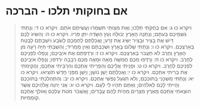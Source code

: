 # אם בחוקותי תלכו - הברכה

> ויקרא כו ג: אִם בְּחֻקֹּתַי תֵּלֵכוּ; וְאֶת מִצְוֹתַי תִּשְׁמְרוּ וַעֲשִׂיתֶם אֹתָם.
> ויקרא כו ד: וְנָתַתִּי גִשְׁמֵיכֶם בְּעִתָּם; וְנָתְנָה הָאָרֶץ יְבוּלָהּ וְעֵץ הַשָּׂדֶה יִתֵּן פִּרְיוֹ.
> ויקרא כו ה: וְהִשִּׂיג לָכֶם דַּיִשׁ אֶת בָּצִיר וּבָצִיר יַשִּׂיג אֶת זָרַע; וַאֲכַלְתֶּם לַחְמְכֶם לָשֹׂבַע וִישַׁבְתֶּם לָבֶטַח בְּאַרְצְכֶם.
> ויקרא כו ו: וְנָתַתִּי שָׁלוֹם בָּאָרֶץ וּשְׁכַבְתֶּם וְאֵין מַחֲרִיד; וְהִשְׁבַּתִּי חַיָּה רָעָה מִן הָאָרֶץ וְחֶרֶב לֹא תַעֲבֹר בְּאַרְצְכֶם.
> ויקרא כו ז: וּרְדַפְתֶּם אֶת אֹיְבֵיכֶם; וְנָפְלוּ לִפְנֵיכֶם לֶחָרֶב.
> ויקרא כו ח: וְרָדְפוּ מִכֶּם חֲמִשָּׁה מֵאָה וּמֵאָה מִכֶּם רְבָבָה יִרְדֹּפוּ; וְנָפְלוּ אֹיְבֵיכֶם לִפְנֵיכֶם לֶחָרֶב.
> ויקרא כו ט: וּפָנִיתִי אֲלֵיכֶם וְהִפְרֵיתִי אֶתְכֶם וְהִרְבֵּיתִי אֶתְכֶם; וַהֲקִימֹתִי אֶת בְּרִיתִי אִתְּכֶם.
> ויקרא כו י: וַאֲכַלְתֶּם יָשָׁן נוֹשָׁן; וְיָשָׁן מִפְּנֵי חָדָשׁ תּוֹצִיאוּ.
> ויקרא כו יא: וְנָתַתִּי מִשְׁכָּנִי בְּתוֹכְכֶם; וְלֹא תִגְעַל נַפְשִׁי אֶתְכֶם.
> ויקרא כו יב: וְהִתְהַלַּכְתִּי בְּתוֹכְכֶם וְהָיִיתִי לָכֶם לֵאלֹהִים; וְאַתֶּם תִּהְיוּ לִי לְעָם.
> ויקרא כו יג: אֲנִי יְהוָה אֱלֹהֵיכֶם אֲשֶׁר הוֹצֵאתִי אֶתְכֶם מֵאֶרֶץ מִצְרַיִם מִהְיֹת לָהֶם עֲבָדִים; וָאֶשְׁבֹּר מֹטֹת עֻלְּכֶם וָאוֹלֵךְ אֶתְכֶם קוֹמְמִיּוּת. 
 


